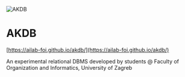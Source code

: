 ![AKDB](https://i.imgur.com/svgx1FX.png)

# AKDB

[https://ailab-foi.github.io/akdb/](https://ailab-foi.github.io/akdb/)

An experimental relational DBMS developed by students @ Faculty of Organization and Informatics, University of Zagreb
